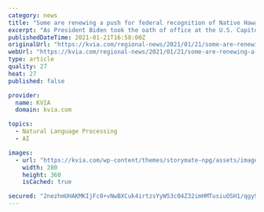 ```yaml
---
category: news
title: "Some are renewing a push for federal recognition of Native Hawaiians under Biden administration"
excerpt: "As President Biden took the oath of office at the U.S. Capitol back in Hawaii the State Capitol was surrounded by a sea of Hawaiian flags. For Kumu Hina Wong it’s a reminder that a changing of the guard does not change history."
publishedDateTime: 2021-01-21T16:58:00Z
originalUrl: "https://kvia.com/regional-news/2021/01/21/some-are-renewing-a-push-for-federal-recognition-of-native-hawaiians-under-biden-administration/"
webUrl: "https://kvia.com/regional-news/2021/01/21/some-are-renewing-a-push-for-federal-recognition-of-native-hawaiians-under-biden-administration/"
type: article
quality: 27
heat: 27
published: false

provider:
  name: KVIA
  domain: kvia.com

topics:
  - Natural Language Processing
  - AI

images:
  - url: "https://kvia.com/wp-content/themes/storymate-npg/assets/images/weather-icons/9003_partly%20cloudy_day.png"
    width: 280
    height: 360
    isCached: true

secured: "2nezhmUHAKMKIjFc8+vNwBXCuk4irtzsYyW53c04Z32imHMTusiuOSH1/qgy9IzlQY4hlydaQtkUjbucaxT7AHVxT+LTFeaJZIoqZViqAx33E0tgPiVO5IaEnOntKkWH2cje5eA4nRbo7f7p8SjDMLdfnZ/CuNYJLE0tuIe5opuZZTrK4NlT5JmTzcHlF3T3jqEho8t691+uPkJhTP6yzRLpLtsU0HagvoRAx25Y4Grko1HK1M40lul0WpROwtUe/sJq6bE93Ng/sbkReyECokXqu4XbBqyIoWyMSxq4spVDEMUjAGly8uBt7waCTfWfTFhtWlmyt3iwnufWw9/0j7YTKaTl5/v0zMdlJZP6CCI=;GgZjxEZwJPIZO9RclDmrYw=="
---
```


